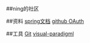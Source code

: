 ##ning的社区

##资料
[spring文档](https://spring.io/guides)
[github OAuth](https://developer.github.com/apps/building-oauth-apps/creating-an-oauth-app/)


##工具
[Git](https://git-scm.com/download)
[visual-paradigml](https://www.visual-paradigm.com)
